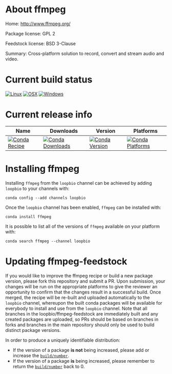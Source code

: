 About ffmpeg
============

Home: http://www.ffmpeg.org/

Package license: GPL 2

Feedstock license: BSD 3-Clause

Summary: Cross-platform solution to record, convert and stream audio and video.



Current build status
====================

[![Linux](https://img.shields.io/circleci/project/github/loopbio/ffmpeg-feedstock/master.svg?label=Linux)](https://circleci.com/gh/loopbio/ffmpeg-feedstock)
[![OSX](https://img.shields.io/travis/loopbio/ffmpeg-feedstock/master.svg?label=macOS)](https://travis-ci.org/loopbio/ffmpeg-feedstock)
[![Windows](https://img.shields.io/appveyor/ci/loopbio/ffmpeg-feedstock/master.svg?label=Windows)](https://ci.appveyor.com/project/loopbio/ffmpeg-feedstock/branch/master)

Current release info
====================

| Name | Downloads | Version | Platforms |
| --- | --- | --- | --- |
| [![Conda Recipe](https://img.shields.io/badge/recipe-ffmpeg-green.svg)](https://anaconda.org/loopbio/ffmpeg) | [![Conda Downloads](https://img.shields.io/conda/dn/loopbio/ffmpeg.svg)](https://anaconda.org/loopbio/ffmpeg) | [![Conda Version](https://img.shields.io/conda/vn/loopbio/ffmpeg.svg)](https://anaconda.org/loopbio/ffmpeg) | [![Conda Platforms](https://img.shields.io/conda/pn/loopbio/ffmpeg.svg)](https://anaconda.org/loopbio/ffmpeg) |

Installing ffmpeg
=================

Installing `ffmpeg` from the `loopbio` channel can be achieved by adding `loopbio` to your channels with:

```
conda config --add channels loopbio
```

Once the `loopbio` channel has been enabled, `ffmpeg` can be installed with:

```
conda install ffmpeg
```

It is possible to list all of the versions of `ffmpeg` available on your platform with:

```
conda search ffmpeg --channel loopbio
```




Updating ffmpeg-feedstock
=========================

If you would like to improve the ffmpeg recipe or build a new
package version, please fork this repository and submit a PR. Upon submission,
your changes will be run on the appropriate platforms to give the reviewer an
opportunity to confirm that the changes result in a successful build. Once
merged, the recipe will be re-built and uploaded automatically to the
`loopbio` channel, whereupon the built conda packages will be available for
everybody to install and use from the `loopbio` channel.
Note that all branches in the loopbio/ffmpeg-feedstock are
immediately built and any created packages are uploaded, so PRs should be based
on branches in forks and branches in the main repository should only be used to
build distinct package versions.

In order to produce a uniquely identifiable distribution:
 * If the version of a package **is not** being increased, please add or increase
   the [``build/number``](http://conda.pydata.org/docs/building/meta-yaml.html#build-number-and-string).
 * If the version of a package **is** being increased, please remember to return
   the [``build/number``](http://conda.pydata.org/docs/building/meta-yaml.html#build-number-and-string)
   back to 0.
